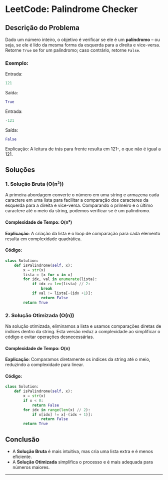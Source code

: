 
# **LeetCode: Palindrome Checker**

## **Descrição do Problema**

Dado um número inteiro, o objetivo é verificar se ele é um **palíndromo** – ou seja, se ele é lido da mesma forma da esquerda para a direita e vice-versa. Retorne `True` se for um palíndromo; caso contrário, retorne `False`.

### **Exemplo**:

Entrada:
```python
121
```
Saída:
```python
True
```

Entrada:
```python
-121
```
Saída:
```python
False
```
Explicação: A leitura de trás para frente resulta em 121-, o que não é igual a 121.

## **Soluções**

### **1. Solução Bruta (O(n²))**
A primeira abordagem converte o número em uma string e armazena cada caractere em uma lista para facilitar a comparação dos caracteres da esquerda para a direita e vice-versa. Comparando o primeiro e o último caractere até o meio da string, podemos verificar se é um palíndromo.

#### **Complexidade de Tempo**: O(n²)  
**Explicação**: A criação da lista e o loop de comparação para cada elemento resulta em complexidade quadrática.

#### **Código**:
```python
class Solution:
    def isPalindrome(self, x):
        x = str(x)
        lista = [x for x in x]
        for idx, val in enumerate(lista):
            if idx >= len(lista) // 2:
                break
            if val != lista[-(idx +1)]:
                return False
        return True
```

### **2. Solução Otimizada (O(n))**
Na solução otimizada, eliminamos a lista e usamos comparações diretas de índices dentro da string. Esta versão reduz a complexidade ao simplificar o código e evitar operações desnecessárias.

#### **Complexidade de Tempo**: O(n)  
**Explicação**: Comparamos diretamente os índices da string até o meio, reduzindo a complexidade para linear.

#### **Código**:
```python
class Solution:
    def isPalindrome(self, x):
        x = str(x)
        if x < 0:
            return False
        for idx in range(len(x) // 2):
            if x[idx] != x[-(idx + 1)]:
                return False
        return True
```

## **Conclusão**

- A **Solução Bruta** é mais intuitiva, mas cria uma lista extra e é menos eficiente.
- A **Solução Otimizada** simplifica o processo e é mais adequada para números maiores.
---

